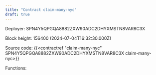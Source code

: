 ```yaml
---
title: "Contract claim-many-nyc"
draft: true
---
```

Deployer: SPN4Y5QPGQA8882ZXW90ADC2DHYXMSTN8VAR8C3X


 



Block height: 156400 (2024-07-04T16:32:30.000Z)

Source code: {{<contractref "claim-many-nyc" SPN4Y5QPGQA8882ZXW90ADC2DHYXMSTN8VAR8C3X claim-many-nyc>}}

Functions:


